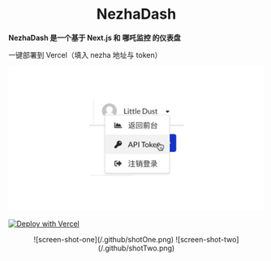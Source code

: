<h1 align="center">NezhaDash</h1>

<strong>NezhaDash 是一个基于 Next.js 和 哪吒监控 的仪表盘</strong>
<br>

</div>

一键部署到 Vercel（填入 nezha 地址与 token）

![get-token](/.github/get-token.png)

[![Deploy with Vercel](https://vercel.com/button)](https://vercel.com/new/clone?repository-url=https%3A%2F%2Fgithub.com%2Fhamster1963%2Fnezha-dash&env=NezhaBaseUrl,NezhaAuth&project-name=nezha-dash&repository-name=nezha-dash)

<div align="center">
![screen-shot-one](/.github/shotOne.png)
![screen-shot-two](/.github/shotTwo.png)
</div>
